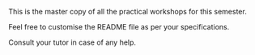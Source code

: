 This is the master copy of all the practical workshops for this semester.

Feel free to customise the README file as per your specifications. 

Consult your tutor in case of any help.
